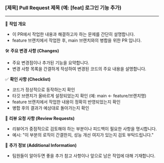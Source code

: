 ### [제목] Pull Request 제목 (예: [feat] 로그인 기능 추가)
---
📑 **작업 개요**
- 이 PR에서 작업한 내용과 해결하고자 하는 문제를 간단히 설명합니다.
- feature 브랜치에서 작업한 후, main 브랜치와의 병합을 위한 PR 입니다.

🛠 **주요 변경 사항 (Changes)**
- 주요 변경점이나 추가된 기능을 요약합니다.
- 변경 사항 목록을 간결하게 작성하여 변경된 코드의 주요 내용을 설명합니다.

✅ **확인 사항 (Checklist)**
- 코드가 정상적으로 동작하는지 확인
- 타깃 브랜치가 올바르게 설정되었는지 확인 (예: main ← feature/브랜치명)
- feature 브랜치에서 작업한 내용이 정확히 반영되었는지 확인
- 병합 후의 결과가 예상대로 돌아가는지 확인

👀 **리뷰 요청 사항 (Review Requests)**
- 리뷰어가 중점적으로 검토해야 하는 부분이나 피드백이 필요한 사항을 명시합니다.
- 예시: "이 부분의 로직이 간결한지, 성능 개선 여지가 있는지 검토 부탁드립니다."

📌 **추가 정보 (Additional Information)**
- 팀원들이 알아두면 좋을 추가 참고 사항이나 앞으로 남은 작업에 대해 기재합니다.
